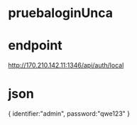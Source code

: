# pruebaloginUnca

# endpoint

http://170.210.142.11:1346/api/auth/local

# json
{
    identifier:"admin",
    password:"qwe123"
}
